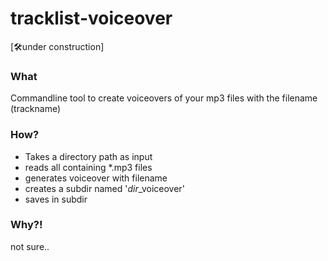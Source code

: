 # tracklist-voiceover
[🛠under construction]

### What
Commandline tool to create voiceovers of your mp3 files with the filename (trackname)

### How?
- Takes a directory path as input
- reads all containing *.mp3 files 
- generates voiceover with filename
- creates a subdir named '*dir*_voiceover'
- saves in subdir

### Why?!
not sure..
